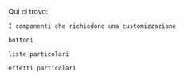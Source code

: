 Qui ci trovo:

    I componenti che richiedono una customizzazione
    
    bottoni 

    liste particolari 

    effetti particolari 
